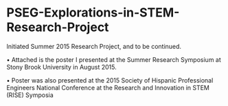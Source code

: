 # PSEG-Explorations-in-STEM-Research-Project
Initiated Summer 2015 Research Project, and to be continued.

• Attached is the poster I presented at the Summer Research Symposium at Stony Brook University in August 2015.

• Poster was also presented at the 2015 Society of Hispanic Professional Engineers National Conference at the Research and Innovation in STEM (RISE) Symposia
